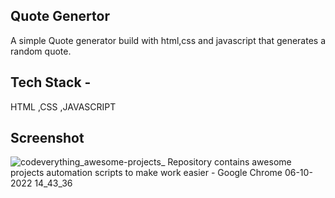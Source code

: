 ## Quote Genertor

A simple Quote generator build with html,css and javascript that generates a random quote.

## Tech Stack -
HTML ,CSS ,JAVASCRIPT


## Screenshot

![codeverything_awesome-projects_ Repository contains awesome projects   automation scripts to make work easier  - Google Chrome 06-10-2022 14_43_36](https://user-images.githubusercontent.com/97939567/194274807-b253cd13-0e9d-4f65-ac96-b8dfbc481c0e.png)